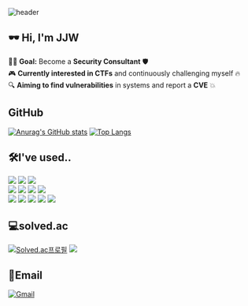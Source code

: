 ![header](https://capsule-render.vercel.app/api?type=waving&color=gradient&customColorList=10&height=200&text=🎮JJW1223's%20GITHUB&fontSize=50&animation=twinkling&fontAlign=68&fontAlignY=36)

## 🕶️ Hi, I'm JJW
👨‍💻 **Goal:** Become a **Security Consultant** 🛡️  
🎮 **Currently interested in CTFs** and continuously challenging myself 🔥  
🔍 **Aiming to find vulnerabilities** in systems and report a **CVE** 💥  


## GitHub
[![Anurag's GitHub stats](https://github-readme-stats.vercel.app/api?username=JJW1223&show_icons=true&theme=dracula)](https://github.com/JJW1223/github-readme-stats)
[![Top Langs](https://github-readme-stats.vercel.app/api/top-langs/?username=JJW1223&show_icons=true&theme=dracula)](https://github.com/JJW1223/github-readme-stats)

## 🛠️I've used.. 
<span>
  <img src="https://img.shields.io/badge/Python-3776AB?style=flat-square&logo=Python&logoColor=white"/>
  <img src="https://img.shields.io/badge/C++-00599C?style=flat-square&logo=C%2B%2B&logoColor=white"/>
  <img src="https://img.shields.io/badge/MongoDB-47A248?style=flat-square&logo=mongodb&logoColor=white"/>
  <br>
  <img src="https://img.shields.io/badge/HTML5-E34F26?style=flat-square&logo=html5&logoColor=white"/>
  <img src="https://img.shields.io/badge/JavaScript-F7DF1E?style=flat-square&logo=javascript&logoColor=white"/>
  <img src="https://img.shields.io/badge/CSS3-1572B6?style=flat-square&logo=css3&logoColor=white"/>
  <img src="https://img.shields.io/badge/React-61DAFB?style=flat-square&logo=react&logoColor=white"/>
  <br>
  <img src="https://img.shields.io/badge/VisualStudioCode-007ACC?style=flat-square&logo=visualstudiocode&logoColor=white"/>
  <img src="https://img.shields.io/badge/Docker-2496ED?style=flat-square&logo=docker&logoColor=white"/>
  <img src="https://img.shields.io/badge/Linux-FCC624?style=flat-square&logo=linux&logoColor=white"/>
  <img src="https://img.shields.io/badge/GitHub-181717?style=flat-square&logo=github&logoColor=white"/>
  <img src="https://img.shields.io/badge/Discord-5865F2?style=flat-square&logo=discord&logoColor=white"/>
</span>

## 💻solved.ac
[![Solved.ac프로필](http://mazassumnida.wtf/api/generate_badge?boj=gurugikr23)](https://solved.ac/gurugikr23) <img src="http://mazandi.herokuapp.com/api?handle=gurugikr23&theme=warm"/>

## 📧Email
[![Gmail](https://img.shields.io/badge/email-D14836?style=flat-square&logo=gmail&logoColor=white)](mailto:gurugikr23@chungbuk.ac.kr)


<!--
**JJW1223/JJW1223** is a ✨ _special_ ✨ repository because its `README.md` (this file) appears on your GitHub profile.

Here are some ideas to get you started:

- 🔭 I’m currently working on ...
- 🌱 I’m currently learning ...
- 👯 I’m looking to collaborate on ...
- 🤔 I’m looking for help with ...
- 💬 Ask me about ...
- 📫 How to reach me: ...
- 😄 Pronouns: ...
- ⚡ Fun fact: ...
-->
